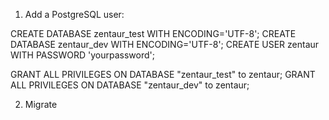 

1) Add a PostgreSQL user:

CREATE DATABASE zentaur_test WITH ENCODING='UTF-8';
CREATE DATABASE zentaur_dev WITH ENCODING='UTF-8';
CREATE USER zentaur WITH PASSWORD 'yourpassword';

GRANT ALL PRIVILEGES ON DATABASE "zentaur_test" to zentaur;
GRANT ALL PRIVILEGES ON DATABASE "zentaur_dev" to zentaur;

2) Migrate

